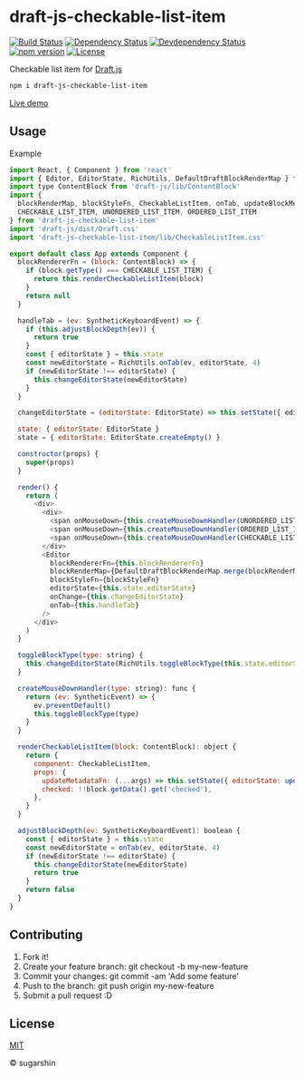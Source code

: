 # draft-js-checkable-list-item

[![Build Status][travis-image]][travis-url]
[![Dependency Status][david-image]][david-url]
[![Devdependency Status][david-dev-image]][david-dev-url]
[![npm version][npm-image]][npm-url]
[![License][license-image]][license-url]

Checkable list item for [Draft.js](https://github.com/facebook/draft-js)

```sh
npm i draft-js-checkable-list-item
```

[Live demo](https://sugarshin.github.io/draft-js-checkable-list-item/)

## Usage

Example

```js
import React, { Component } from 'react'
import { Editor, EditorState, RichUtils, DefaultDraftBlockRenderMap } from 'draft-js'
import type ContentBlock from 'draft-js/lib/ContentBlock'
import {
  blockRenderMap, blockStyleFn, CheckableListItem, onTab, updateBlockMetadata,
  CHECKABLE_LIST_ITEM, UNORDERED_LIST_ITEM, ORDERED_LIST_ITEM
} from 'draft-js-checkable-list-item'
import 'draft-js/dist/Draft.css'
import 'draft-js-checkable-list-item/lib/CheckableListItem.css'

export default class App extends Component {
  blockRendererFn = (block: ContentBlock) => {
    if (block.getType() === CHECKABLE_LIST_ITEM) {
      return this.renderCheckableListItem(block)
    }
    return null
  }

  handleTab = (ev: SyntheticKeyboardEvent) => {
    if (this.adjustBlockDepth(ev)) {
      return true
    }
    const { editorState } = this.state
    const newEditorState = RichUtils.onTab(ev, editorState, 4)
    if (newEditorState !== editorState) {
      this.changeEditorState(newEditorState)
    }
  }

  changeEditorState = (editorState: EditorState) => this.setState({ editorState })

  state: { editorState: EditorState }
  state = { editorState: EditorState.createEmpty() }

  constructor(props) {
    super(props)
  }

  render() {
    return (
      <div>
        <div>
          <span onMouseDown={this.createMouseDownHandler(UNORDERED_LIST_ITEM)}>UL</span>
          <span onMouseDown={this.createMouseDownHandler(ORDERED_LIST_ITEM)}>OL</span>
          <span onMouseDown={this.createMouseDownHandler(CHECKABLE_LIST_ITEM)}>✔</span>
        </div>
        <Editor
          blockRendererFn={this.blockRendererFn}
          blockRenderMap={DefaultDraftBlockRenderMap.merge(blockRenderMap)}
          blockStyleFn={blockStyleFn}
          editorState={this.state.editorState}
          onChange={this.changeEditorState}
          onTab={this.handleTab}
        />
      </div>
    )
  }

  toggleBlockType(type: string) {
    this.changeEditorState(RichUtils.toggleBlockType(this.state.editorState, type))
  }

  createMouseDownHandler(type: string): func {
    return (ev: SyntheticEvent) => {
      ev.preventDefault()
      this.toggleBlockType(type)
    }
  }

  renderCheckableListItem(block: ContentBlock): object {
    return {
      component: CheckableListItem,
      props: {
        updateMetadataFn: (...args) => this.setState({ editorState: updateBlockMetadata(this.state.editorState, ...args) }),
        checked: !!block.getData().get('checked'),
      },
    }
  }

  adjustBlockDepth(ev: SyntheticKeyboardEvent): boolean {
    const { editorState } = this.state
    const newEditorState = onTab(ev, editorState, 4)
    if (newEditorState !== editorState) {
      this.changeEditorState(newEditorState)
      return true
    }
    return false
  }
}
```

## Contributing

1. Fork it!
2. Create your feature branch: git checkout -b my-new-feature
3. Commit your changes: git commit -am 'Add some feature'
4. Push to the branch: git push origin my-new-feature
5. Submit a pull request :D

## License

[MIT][license-url]

© sugarshin

[npm-image]: https://img.shields.io/npm/v/draft-js-checkable-list-item.svg?style=flat-square
[npm-url]: https://www.npmjs.org/package/draft-js-checkable-list-item
[travis-image]: https://img.shields.io/travis/sugarshin/draft-js-checkable-list-item/master.svg?branch=master&style=flat-square
[travis-url]: https://travis-ci.org/sugarshin/draft-js-checkable-list-item
[david-image]: https://david-dm.org/sugarshin/draft-js-checkable-list-item.svg?style=flat-square
[david-url]: https://david-dm.org/sugarshin/draft-js-checkable-list-item
[david-dev-image]: https://david-dm.org/sugarshin/draft-js-checkable-list-item/dev-status.svg?style=flat-square
[david-dev-url]: https://david-dm.org/sugarshin/draft-js-checkable-list-item#info=devDependencies
[license-image]: https://img.shields.io/:license-mit-blue.svg?style=flat-square
[license-url]: https://sugarshin.mit-license.org/
